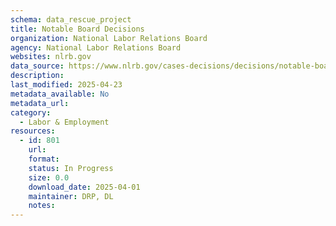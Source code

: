 ```yaml
---
schema: data_rescue_project 
title: Notable Board Decisions
organization: National Labor Relations Board
agency: National Labor Relations Board
websites: nlrb.gov
data_source: https://www.nlrb.gov/cases-decisions/decisions/notable-board-decisions
description: 
last_modified: 2025-04-23
metadata_available: No
metadata_url: 
category:
  - Labor & Employment 
resources:
  - id: 801
    url: 
    format: 
    status: In Progress
    size: 0.0
    download_date: 2025-04-01
    maintainer: DRP, DL
    notes: 
---
```

